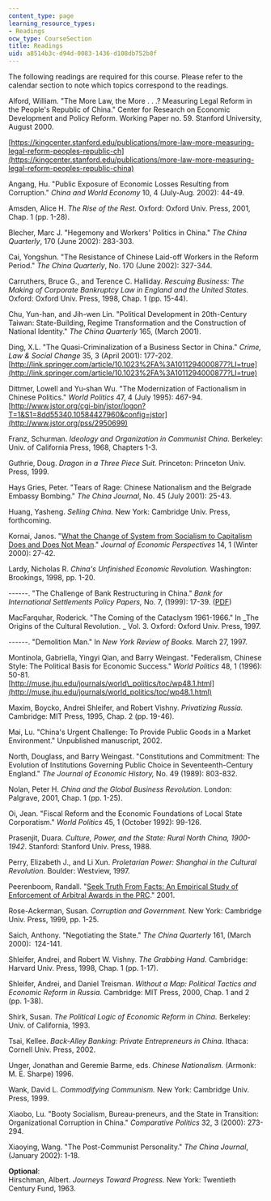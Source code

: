 ```yaml
---
content_type: page
learning_resource_types:
- Readings
ocw_type: CourseSection
title: Readings
uid: a8514b3c-d94d-0083-1436-d108db752b8f
---
```


The following readings are required for this course. Please refer to the calendar section to note which topics correspond to the readings.

Alford, William. "The More Law, the More . . .? Measuring Legal Reform in the People's Republic of China." Center for Research on Economic Development and Policy Reform. Working Paper no. 59. Stanford University, August 2000.

[https://kingcenter.stanford.edu/publications/more-law-more-measuring-legal-reform-peoples-republic-ch](https://kingcenter.stanford.edu/publications/more-law-more-measuring-legal-reform-peoples-republic-china)

Angang, Hu. "Public Exposure of Economic Losses Resulting from Corruption." _China and World Economy_ 10, 4 (July-Aug. 2002): 44-49.

Amsden, Alice H. _The Rise of the Rest._ Oxford: Oxford Univ. Press, 2001, Chap. 1 (pp. 1-28).

Blecher, Marc J. "Hegemony and Workers' Politics in China." _The China Quarterly_, 170 (June 2002): 283-303.

Cai, Yongshun. "The Resistance of Chinese Laid-off Workers in the Reform Period." _The China Quarterly_, No. 170 (June 2002): 327-344.

Carruthers, Bruce G., and Terence C. Halliday. _Rescuing Business: The Making of Corporate Bankruptcy Law in England and the United States._ Oxford: Oxford Univ. Press, 1998, Chap. 1 (pp. 15-44).

Chu, Yun-han, and Jih-wen Lin. "Political Development in 20th-Century Taiwan: State-Building, Regime Transformation and the Construction of National Identity." _The China Quarterly_ 165, (March 2001).

Ding, X.L. "The Quasi-Criminalization of a Business Sector in China." _Crime, Law & Social Change_ 35, 3 (April 2001): 177-202.  
[http://link.springer.com/article/10.1023%2FA%3A1011294000877?LI=true](http://link.springer.com/article/10.1023%2FA%3A1011294000877?LI=true)

Dittmer, Lowell and Yu-shan Wu. "The Modernization of Factionalism in Chinese Politics." _World Politics_ 47, 4 (July 1995): 467-94.  
[http://www.jstor.org/cgi-bin/jstor/logon?T=1&S1=8dd55340.10584427960&config=jstor](http://www.jstor.org/pss/2950699)

Franz, Schurman. _Ideology and Organization in Communist China._ Berkeley: Univ. of California Press, 1968, Chapters 1-3.

Guthrie, Doug. _Dragon in a Three Piece Suit._ Princeton: Princeton Univ. Press, 1999.

Hays Gries, Peter. "Tears of Rage: Chinese Nationalism and the Belgrade Embassy Bombing." _The China Journal_, No. 45 (July 2001): 25-43.

Huang, Yasheng. _Selling China._ New York: Cambridge Univ. Press, forthcoming.

Kornai, Janos. "[What the Change of System from Socialism to Capitalism Does and Does Not Mean](http://www.jstor.org/pss/2647049)." _Journal of Economic Perspectives_ 14, 1 (Winter 2000): 27-42.

Lardy, Nicholas R. _China's Unfinished Economic Revolution._ Washington: Brookings, 1998, pp. 1-20.

\------. "The Challenge of Bank Restructuring in China." _Bank for International Settlements Policy Papers,_ No. 7, (1999): 17-39. ([PDF](http://www.bis.org/publ/plcy07a.pdf))

MacFarquhar, Roderick. "The Coming of the Cataclysm 1961-1966." In _The Origins of the Cultural Revolution. _ Vol. 3. Oxford: Oxford Univ. Press, 1997.

\------. "Demolition Man." In _New York Review of Books._ March 27, 1997. 

Montinola, Gabriella, Yingyi Qian, and Barry Weingast. "Federalism, Chinese Style: The Political Basis for Economic Success." _World Politics_ 48, 1 (1996): 50-81.  
[http://muse.jhu.edu/journals/world\_politics/toc/wp48.1.html](http://muse.jhu.edu/journals/world_politics/toc/wp48.1.html)

Maxim, Boycko, Andrei Shleifer, and Robert Vishny. _Privatizing Russia._ Cambridge: MIT Press, 1995, Chap. 2 (pp. 19-46).

Mai, Lu. "China's Urgent Challenge: To Provide Public Goods in a Market Environment." Unpublished manuscript, 2002. 

North, Douglass, and Barry Weingast. "Constitutions and Commitment: The Evolution of Institutions Governing Public Choice in Seventeenth-Century England." _The Journal of Economic History,_ No. 49 (1989): 803-832.

Nolan, Peter H. _China and the Global Business Revolution._ London: Palgrave, 2001, Chap. 1 (pp. 1-25).

Oi, Jean. "Fiscal Reform and the Economic Foundations of Local State Corporatism." _World Politics_ 45, 1 (October 1992): 99-126.

Prasenjit, Duara. _Culture, Power, and the State: Rural North China,_ _1900-1942_. Stanford: Stanford Univ. Press, 1988.

Perry, Elizabeth J., and Li Xun. _Proletarian Power: Shanghai in the Cultural Revolution._ Boulder: Westview, 1997.

Peerenboom, Randall. "[Seek Truth From Facts: An Empirical Study of Enforcement of Arbitral Awards in the PRC](http://dx.doi.org/10.2139/ssrn.344900)." 2001.

Rose-Ackerman, Susan. _Corruption and Government._ New York: Cambridge Univ. Press, 1999, pp. 1-25. 

Saich, Anthony. "Negotiating the State." _The China Quarterly_ 161, (March 2000):  124-141.

Shleifer, Andrei, and Robert W. Vishny. _The Grabbing Hand._ Cambridge: Harvard Univ. Press, 1998, Chap. 1 (pp. 1-17).

Shleifer, Andrei, and Daniel Treisman. _Without a Map: Political Tactics and Economic Reform in Russia._ Cambridge: MIT Press, 2000, Chap. 1 and 2 (pp. 1-38).

Shirk, Susan. _The Political Logic of Economic Reform in China._ Berkeley: Univ. of California, 1993.

Tsai, Kellee. _Back-Alley Banking: Private Entrepreneurs in China._ Ithaca: Cornell Univ. Press, 2002. 

Unger, Jonathan and Geremie Barme, eds. _Chinese Nationalism._ (Armonk: M. E. Sharpe) 1996.

Wank, David L. _Commodifying Communism._ New York: Cambridge Univ. Press, 1999.

Xiaobo, Lu. "Booty Socialism, Bureau-preneurs, and the State in Transition: Organizational Corruption in China." _Comparative Politics_ 32, 3 (2000): 273-294.

Xiaoying, Wang. "The Post-Communist Personality." _The China Journal_, (January 2002): 1-18.

**Optional**:  
Hirschman, Albert. _Journeys Toward Progress._ New York: Twentieth Century Fund, 1963.